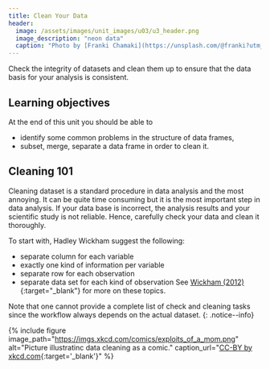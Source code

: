 ```yaml
---
title: Clean Your Data
header:
  image: /assets/images/unit_images/u03/u3_header.png
  image_description: "neon data"
  caption: "Photo by [Franki Chamaki](https://unsplash.com/@franki?utm_source=unsplash&amp;utm_medium=referral&amp;utm_content=creditCopyText) [from unsplash](https://unsplash.com/s/photos/data?utm_source=unsplash&amp;utm_medium=referral&amp;utm_content=creditCopyText)"
---
```


Check the integrity of datasets and clean them up to ensure that the data basis for your analysis is consistent.

<!--more-->

## Learning objectives
At the end of this unit you should be able to
* identify some common problems in the structure of data frames,
* subset, merge, separate a data frame in order to clean it.

## Cleaning 101
Cleaning dataset is a standard procedure in data analysis and the most annoying. It can be quite time consuming but it is the most important step in data analysis. If your data base is incorrect, the analysis results and your scientific study is not reliable. Hence, carefully check your data and clean it thoroughly.

To start with, Hadley Wickham suggest the following:
* separate column for each variable
* exactly one kind of information per variable
* separate row for each observation
* separate data set for each kind of observation
See [Wickham (2012)](https://www.jstatsoft.org/article/view/v059i10){:target="_blank"} for more on these topics.

Note that one cannot provide a complete list of check and cleaning tasks since the workflow always depends on the actual dataset.
{: .notice--info}

{% include figure image_path="https://imgs.xkcd.com/comics/exploits_of_a_mom.png" alt="Picture illustratinc data cleaning as a comic." caption_url="[CC-BY by xkcd.com](https://xkcd.com/327/){:target='_blank'}" %}
